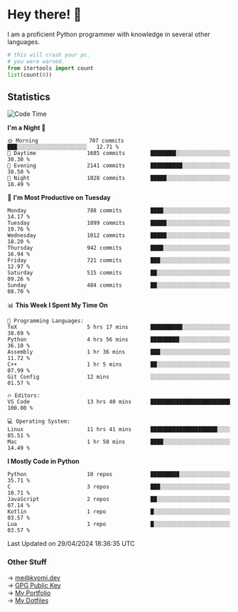 # Hey there! 👋

I am a proficient Python programmer with knowledge in several other languages.

```py
# this will crash your pc.
# you were warned.
from itertools import count
list(count(0))
```

## Statistics
<!--START_SECTION:waka-->
![Code Time](http://img.shields.io/badge/Code%20Time-1%2C051%20hrs%2025%20mins-blue)

**I'm a Night 🦉** 

```text
🌞 Morning                707 commits         ███░░░░░░░░░░░░░░░░░░░░░░   12.71 % 
🌆 Daytime                1685 commits        ████████░░░░░░░░░░░░░░░░░   30.30 % 
🌃 Evening                2141 commits        ██████████░░░░░░░░░░░░░░░   38.50 % 
🌙 Night                  1028 commits        █████░░░░░░░░░░░░░░░░░░░░   18.49 % 
```
📅 **I'm Most Productive on Tuesday** 

```text
Monday                   788 commits         ████░░░░░░░░░░░░░░░░░░░░░   14.17 % 
Tuesday                  1099 commits        █████░░░░░░░░░░░░░░░░░░░░   19.76 % 
Wednesday                1012 commits        █████░░░░░░░░░░░░░░░░░░░░   18.20 % 
Thursday                 942 commits         ████░░░░░░░░░░░░░░░░░░░░░   16.94 % 
Friday                   721 commits         ███░░░░░░░░░░░░░░░░░░░░░░   12.97 % 
Saturday                 515 commits         ██░░░░░░░░░░░░░░░░░░░░░░░   09.26 % 
Sunday                   484 commits         ██░░░░░░░░░░░░░░░░░░░░░░░   08.70 % 
```


📊 **This Week I Spent My Time On** 

```text
💬 Programming Languages: 
TeX                      5 hrs 17 mins       ██████████░░░░░░░░░░░░░░░   38.69 % 
Python                   4 hrs 56 mins       █████████░░░░░░░░░░░░░░░░   36.10 % 
Assembly                 1 hr 36 mins        ███░░░░░░░░░░░░░░░░░░░░░░   11.72 % 
C++                      1 hr 5 mins         ██░░░░░░░░░░░░░░░░░░░░░░░   07.99 % 
Git Config               12 mins             ░░░░░░░░░░░░░░░░░░░░░░░░░   01.57 % 

🔥 Editors: 
VS Code                  13 hrs 40 mins      █████████████████████████   100.00 % 

💻 Operating System: 
Linux                    11 hrs 41 mins      █████████████████████░░░░   85.51 % 
Mac                      1 hr 58 mins        ████░░░░░░░░░░░░░░░░░░░░░   14.49 % 
```

**I Mostly Code in Python** 

```text
Python                   10 repos            █████████░░░░░░░░░░░░░░░░   35.71 % 
C                        3 repos             ███░░░░░░░░░░░░░░░░░░░░░░   10.71 % 
JavaScript               2 repos             ██░░░░░░░░░░░░░░░░░░░░░░░   07.14 % 
Kotlin                   1 repo              █░░░░░░░░░░░░░░░░░░░░░░░░   03.57 % 
Lua                      1 repo              █░░░░░░░░░░░░░░░░░░░░░░░░   03.57 % 
```




 Last Updated on 29/04/2024 18:36:35 UTC
<!--END_SECTION:waka-->

### Other Stuff

→ [me@kyomi.dev](mailto:me@kyomi.dev)\
→ [GPG Public Key](https://github.com/bitterteriyaki.gpg)\
→ [My Portfolio](https://kyomi.dev)\
→ [My Dotfiles](https://github.com/bitterteriyaki/dotfiles)
